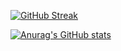[![GitHub Streak](http://github-readme-streak-stats.herokuapp.com?user=sho12333&theme=vue-dark)](https://git.io/streak-stats)

[![Anurag's GitHub stats](https://github-readme-stats.vercel.app/api?username=sho12333)](https://github.com/anuraghazra/github-readme-stats)
